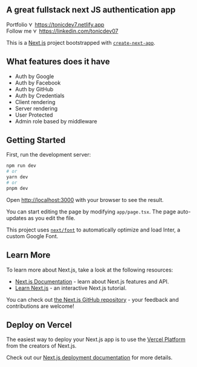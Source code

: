 ## A great fullstack next JS authentication app

Portfolio <img src="https://cdn-icons-png.flaticon.com/128/3670/3670147.png" alt="YouTube" width="12" height="12"> <a href="https://tonicdev7.netlify.app">https://tonicdev7.netlify.app</a><br>
Follow me <img src="https://cdn-icons-png.flaticon.com/128/3670/3670147.png" alt="YouTube" width="12" height="12"> <a href="https://linkedin.com/tonicdev07">https://linkedin.com/tonicdev07</a><br>
<i class="ci ci-spotify ci-2x"></i>

This is a [Next.js](https://nextjs.org/) project bootstrapped with [`create-next-app`](https://github.com/vercel/next.js/tree/canary/packages/create-next-app).

## What features does it have

- Auth by Google
- Auth by Facebook
- Auth by GitHub
- Auth by Credentials
- Client rendering
- Server rendering
- User Protected
- Admin role based by middleware

## Getting Started

First, run the development server:

```bash
npm run dev
# or
yarn dev
# or
pnpm dev
```

Open [http://localhost:3000](http://localhost:3000) with your browser to see the result.

You can start editing the page by modifying `app/page.tsx`. The page auto-updates as you edit the file.

This project uses [`next/font`](https://nextjs.org/docs/basic-features/font-optimization) to automatically optimize and load Inter, a custom Google Font.

## Learn More

To learn more about Next.js, take a look at the following resources:

- [Next.js Documentation](https://nextjs.org/docs) - learn about Next.js features and API.
- [Learn Next.js](https://nextjs.org/learn) - an interactive Next.js tutorial.

You can check out [the Next.js GitHub repository](https://github.com/vercel/next.js/) - your feedback and contributions are welcome!

## Deploy on Vercel

The easiest way to deploy your Next.js app is to use the [Vercel Platform](https://vercel.com/new?utm_medium=default-template&filter=next.js&utm_source=create-next-app&utm_campaign=create-next-app-readme) from the creators of Next.js.

Check out our [Next.js deployment documentation](https://nextjs.org/docs/deployment) for more details.
